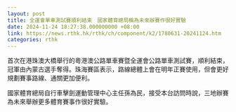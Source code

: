 ```yaml
---
layout: post
title: 全運會單車測試賽順利結束　國家體育總局稱為未來辦賽作很好實驗
date: 2024-11-24 18:27:38.000000000 +08:00
link: https://news.rthk.hk/rthk/ch/component/k2/1780631-20241124.htm
categories: rthk
---
```


首次在港珠澳大橋舉行的粵港澳公路單車賽暨全運會公路單車測試賽，順利結束，冠軍由內蒙古選手奪得。珠海賽區表示，路線總體上會在明年正賽使用，但會更好規劃賽事路線、通關更加便利。

國家體育總局自行車擊劍運動管理中心主任孫為民，接受本台訪問時說，三地辦賽為未來舉辦更多體育賽事作很好實驗。
